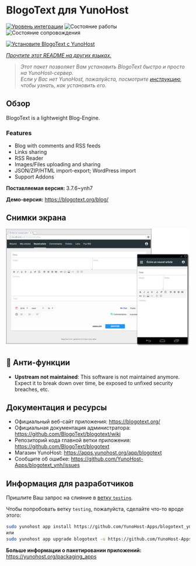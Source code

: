 <!--
Важно: этот README был автоматически сгенерирован <https://github.com/YunoHost/apps/tree/master/tools/readme_generator>
Он НЕ ДОЛЖЕН редактироваться вручную.
-->

# BlogoText для YunoHost

[![Уровень интеграции](https://apps.yunohost.org/badge/integration/blogotext)](https://ci-apps.yunohost.org/ci/apps/blogotext/)
![Состояние работы](https://apps.yunohost.org/badge/state/blogotext)
![Состояние сопровождения](https://apps.yunohost.org/badge/maintained/blogotext)

[![Установите BlogoText с YunoHost](https://install-app.yunohost.org/install-with-yunohost.svg)](https://install-app.yunohost.org/?app=blogotext)

*[Прочтите этот README на других языках.](./ALL_README.md)*

> *Этот пакет позволяет Вам установить BlogoText быстро и просто на YunoHost-сервер.*  
> *Если у Вас нет YunoHost, пожалуйста, посмотрите [инструкцию](https://yunohost.org/install), чтобы узнать, как установить его.*

## Обзор

BlogoText is a lightweight Blog-Engine.

### Features

- Blog with comments and RSS feeds
- Links sharing
- RSS Reader
- Images/Files uploading and sharing
- JSON/ZIP/HTML import-export; WordPress import
- Support Addons


**Поставляемая версия:** 3.7.6~ynh7

**Демо-версия:** <https://blogotext.org/blog/>

## Снимки экрана

![Снимок экрана BlogoText](./doc/screenshots/preview.png)

## :red_circle: Анти-функции

- **Upstream not maintained**: This software is not maintained anymore. Expect it to break down over time, be exposed to unfixed security breaches, etc.

## Документация и ресурсы

- Официальный веб-сайт приложения: <https://blogotext.org/>
- Официальная документация администратора: <https://github.com/BlogoText/blogotext/wiki>
- Репозиторий кода главной ветки приложения: <https://github.com/BlogoText/blogotext>
- Магазин YunoHost: <https://apps.yunohost.org/app/blogotext>
- Сообщите об ошибке: <https://github.com/YunoHost-Apps/blogotext_ynh/issues>

## Информация для разработчиков

Пришлите Ваш запрос на слияние в [ветку `testing`](https://github.com/YunoHost-Apps/blogotext_ynh/tree/testing).

Чтобы попробовать ветку `testing`, пожалуйста, сделайте что-то вроде этого:

```bash
sudo yunohost app install https://github.com/YunoHost-Apps/blogotext_ynh/tree/testing --debug
или
sudo yunohost app upgrade blogotext -u https://github.com/YunoHost-Apps/blogotext_ynh/tree/testing --debug
```

**Больше информации о пакетировании приложений:** <https://yunohost.org/packaging_apps>
